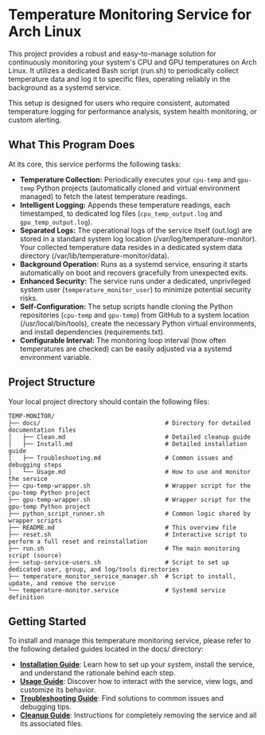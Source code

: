 # Temperature Monitoring Service for Arch Linux

This project provides a robust and easy-to-manage solution for continuously monitoring your system's CPU and GPU temperatures on Arch Linux. It utilizes a dedicated Bash script (run.sh) to periodically collect temperature data and log it to specific files, operating reliably in the background as a systemd service.

This setup is designed for users who require consistent, automated temperature logging for performance analysis, system health monitoring, or custom alerting.

## What This Program Does

At its core, this service performs the following tasks:

*   **Temperature Collection:** Periodically executes your `cpu-temp` and `gpu-temp` Python projects (automatically cloned and virtual environment managed) to fetch the latest temperature readings.
*   **Intelligent Logging:** Appends these temperature readings, each timestamped, to dedicated log files (`cpu_temp_output.log` and `gpu_temp_output.log`).
*   **Separated Logs:** The operational logs of the service itself (out.log) are stored in a standard system log location (/var/log/temperature-monitor). Your collected temperature data resides in a dedicated system data directory (/var/lib/temperature-monitor/data).
*   **Background Operation:** Runs as a systemd service, ensuring it starts automatically on boot and recovers gracefully from unexpected exits.
*   **Enhanced Security:** The service runs under a dedicated, unprivileged system user (`temperature_monitor_user`) to minimize potential security risks.
*   **Self-Configuration:** The setup scripts handle cloning the Python repositories (`cpu-temp` and `gpu-temp`) from GitHub to a system location (/usr/local/bin/tools), create the necessary Python virtual environments, and install dependencies (requirements.txt).
*   **Configurable Interval:** The monitoring loop interval (how often temperatures are checked) can be easily adjusted via a systemd environment variable.

## Project Structure

Your local project directory should contain the following files:

```
TEMP-MONITOR/
├── docs/                                   # Directory for detailed documentation files
│   ├── Clean.md                            # Detailed cleanup guide
│   ├── Install.md                          # Detailed installation guide
│   ├── Troubleshooting.md                  # Common issues and debugging steps
│   └── Usage.md                            # How to use and monitor the service
├── cpu-temp-wrapper.sh                     # Wrapper script for the cpu-temp Python project
├── gpu-temp-wrapper.sh                     # Wrapper script for the gpu-temp Python project
├── python_script_runner.sh                 # Common logic shared by wrapper scripts
├── README.md                               # This overview file
├── reset.sh                                # Interactive script to perform a full reset and reinstallation
├── run.sh                                  # The main monitoring script (source)
├── setup-service-users.sh                  # Script to set up dedicated user, group, and log/tools directories
├── temperature_monitor_service_manager.sh  # Script to install, update, and remove the service
└── temperature-monitor.service             # Systemd service definition
```

## **Getting Started**

To install and manage this temperature monitoring service, please refer to the following detailed guides located in the docs/ directory:

* [**Installation Guide**](https://github.com/tugapse/temperature-monitor/blob/master/docs/Install.md): Learn how to set up your system, install the service, and understand the rationale behind each step.  
* [**Usage Guide**](https://github.com/tugapse/temperature-monitor/blob/master/docs/Usage.md): Discover how to interact with the service, view logs, and customize its behavior.  
* [**Troubleshooting Guide**](https://github.com/tugapse/temperature-monitor/blob/master/docs/Troubleshooting.md): Find solutions to common issues and debugging tips.  
* [**Cleanup Guide**](https://github.com/tugapse/temperature-monitor/blob/master/docs/Clean.md): Instructions for completely removing the service and all its associated files.
